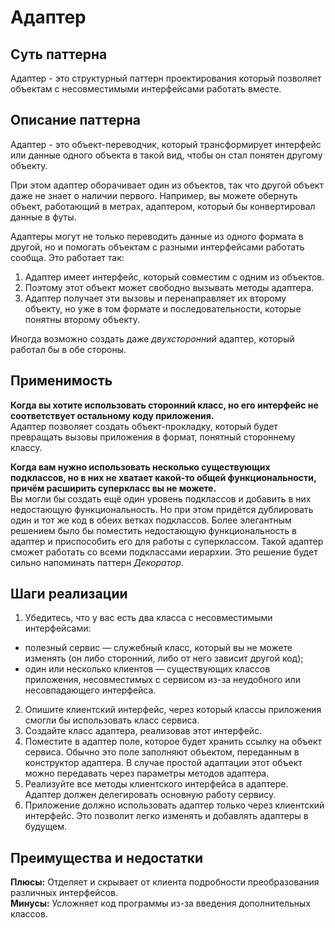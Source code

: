 # Адаптер

## Суть паттерна
Адаптер - это структурный паттерн проектирования который позволяет объектам с несовместимыми интерфейсами работать вместе.

## Описание паттерна
Адаптер - это объект-переводчик, который трансформирует интерфейс или данные одного объекта в такой вид, чтобы он стал понятен другому объекту.

При этом адаптер оборачивает один из объектов, так что другой объект даже не знает о наличии первого. Например, вы можете обернуть объект, работающий в метрах, адаптером, который бы конвертировал данные в футы.

Адаптеры могут не только переводить данные из одного формата в другой, но и помогать объектам с разными интерфейсами работать сообща. Это работает так:
1) Адаптер имеет интерфейс, который совместим с одним из объектов.
2) Поэтому этот объект может свободно вызывать методы адаптера.
3) Адаптер получает эти вызовы и перенаправляет их второму объекту, но уже в том формате и последовательности, которые понятны второму объекту.

Иногда возможно создать даже *двухсторонний* адаптер, который работал бы в обе стороны.

## Применимость
**Когда вы хотите использовать сторонний класс, но его интерфейс не соответствует остальному коду приложения.**<br>
Адаптер позволяет создать объект-прокладку, который будет превращать вызовы приложения в формат, понятный стороннему классу.

**Когда вам нужно использовать несколько существующих подклассов, но в них не хватает какой-то общей функциональности, причём расширить суперкласс вы не можете.**<br>
Вы могли бы создать ещё один уровень подклассов и добавить в них недостающую функциональность. Но при этом придётся дублировать один и тот же код в обеих ветках подклассов.
Более элегантным решением было бы поместить недостающую функциональность в адаптер и приспособить его для работы с суперклассом. Такой адаптер сможет работать со всеми подклассами иерархии. Это решение будет сильно напоминать паттерн *Декоратор*.

## Шаги реализации
1) Убедитесь, что у вас есть два класса с несовместимыми интерфейсами:
* полезный сервис — служебный класс, который вы не можете изменять (он либо сторонний, либо от него зависит другой код);
* один или несколько клиентов — существующих классов приложения, несовместимых с сервисом из-за неудобного или несовпадающего интерфейса.
2) Опишите клиентский интерфейс, через который классы приложения смогли бы использовать класс сервиса.
3) Создайте класс адаптера, реализовав этот интерфейс.
4) Поместите в адаптер поле, которое будет хранить ссылку на объект сервиса. Обычно это поле заполняют объектом, переданным в конструктор адаптера. В случае простой адаптации этот объект можно передавать через параметры методов адаптера.
5) Реализуйте все методы клиентского интерфейса в адаптере. Адаптер должен делегировать основную работу сервису.
6) Приложение должно использовать адаптер только через клиентский интерфейс. Это позволит легко изменять и добавлять адаптеры в будущем.

## Преимущества и недостатки
**Плюсы:** Отделяет и скрывает от клиента подробности преобразования различных интерфейсов.<br>
**Минусы:** Усложняет код программы из-за введения дополнительных классов.